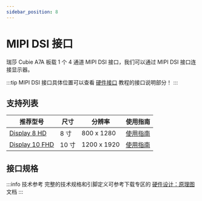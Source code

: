 ```yaml
---
sidebar_position: 8
---
```


# MIPI DSI 接口

瑞莎 Cubie A7A 板载 1 个 4 通道 MIPI DSI 接口，我们可以通过 MIPI DSI 接口连接显示器。

:::tip
MIPI DSI 接口具体位置可以查看 [硬件接口](./hardware-info) 教程的接口说明部分！
:::

## 支持列表

| 推荐型号                                                               | 尺寸  | 分辨率      | 使用指南                            |
| ---------------------------------------------------------------------- | ----- | ----------- | ----------------------------------- |
| [Display 8 HD](https://radxa.com/products/accessories/display-8hd)     | 8 寸  | 800 x 1280  | [使用指南](/accessories/lcd-8-hd)   |
| [Display 10 FHD](https://radxa.com/products/accessories/display-10fhd) | 10 寸 | 1200 x 1920 | [使用指南](/accessories/lcd-10-fhd) |

## 接口规格

:::info 技术参考
完整的技术规格和引脚定义可参考下载专区的 [硬件设计：原理图](../download) 文档
:::
